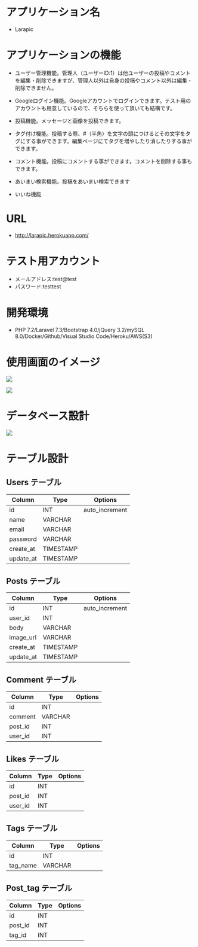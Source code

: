 # アプリケーション名

- Larapic

# アプリケーションの機能

- ユーザー管理機能。管理人（ユーザーID:1）は他ユーザーの投稿やコメントを編集・削除できますが、管理人以外は自身の投稿やコメント以外は編集・削除できません。

- Googleログイン機能。Googleアカウントでログインできます。テスト用のアカウントも用意しているので、そちらを使って頂いても結構です。

- 投稿機能。メッセージと画像を投稿できます。

- タグ付け機能。投稿する際、#（半角）を文字の頭につけるとその文字をタグにする事ができます。編集ページにてタグを増やしたり消したりする事ができます。

- コメント機能。投稿にコメントする事ができます。コメントを削除する事もできます。

- あいまい検索機能。投稿をあいまい検索できます

- いいね機能

# URL

- http://larapic.herokuapp.com/

# テスト用アカウント

- メールアドレス:test@test
- パスワード:testtest

# 開発環境

- PHP 7.2/Laravel 7.3/Bootstrap 4.0/jQuery 3.2/mySQL 8.0/Docker/Github/Visual Studio Code/Heroku/AWS(S3)

# 使用画面のイメージ

![](https://i.gyazo.com/287297c3169e8c05a3ad287f7a9adcf9.png)

![](https://i.gyazo.com/5fa23d8f610336f1d17709f56a0f264e.png)

# データベース設計

![](https://i.gyazo.com/6c5a8456ef51d80982b7f8a6041fabc1.png)

# テーブル設計

## Users テーブル

| Column    | Type      | Options        |
| --------- | --------- | -------------- |
| id        | INT       | auto_increment |
| name      | VARCHAR   |                |
| email     | VARCHAR   |                |
| password  | VARCHAR   |                |
| create_at | TIMESTAMP |                |
| update_at | TIMESTAMP |                |

## Posts テーブル

| Column    | Type      | Options        |
| --------- | --------- | -------------- |
| id        | INT       | auto_increment |
| user_id   | INT       |                |
| body      | VARCHAR   |                |
| image_url | VARCHAR   |                |
| create_at | TIMESTAMP |                |
| update_at | TIMESTAMP |                |

## Comment テーブル

| Column  | Type    | Options |
| ------- | ------- | ------- |
| id      | INT     |         |
| comment | VARCHAR |         |
| post_id | INT     |         |
| user_id | INT     |         |

## Likes テーブル

| Column  | Type | Options |
| ------- | ---- | ------- |
| id      | INT  |         |
| post_id | INT  |         |
| user_id | INT  |         |

## Tags テーブル

| Column   | Type     | Options |
| -------- | -------- | ------- |
| id       | INT      |         |
| tag_name | VARCHAR  |         |

## Post_tag テーブル

| Column  | Type | Options |
| ------- | ---- | ------- |
| id      | INT  |         |
| post_id | INT  |         |
| tag_id  | INT  |         |